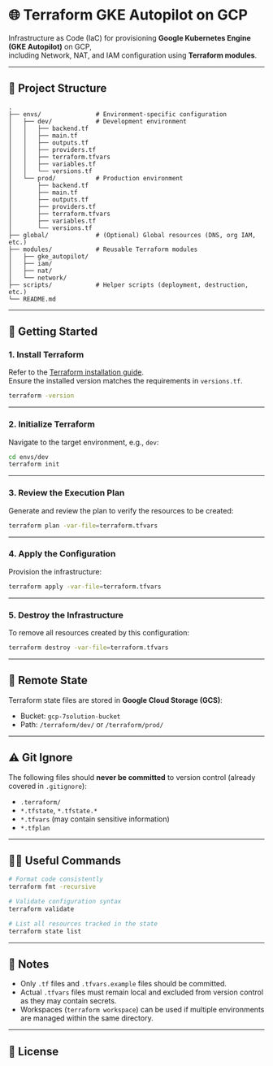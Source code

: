 # 🌐 Terraform GKE Autopilot on GCP

Infrastructure as Code (IaC) for provisioning **Google Kubernetes Engine (GKE Autopilot)** on GCP,  
including Network, NAT, and IAM configuration using **Terraform modules**.

---

## 📂 Project Structure

```
.
├── envs/               # Environment-specific configuration
│   ├── dev/            # Development environment
│   │   ├── backend.tf
│   │   ├── main.tf
│   │   ├── outputs.tf
│   │   ├── providers.tf
│   │   ├── terraform.tfvars
│   │   ├── variables.tf
│   │   └── versions.tf
│   └── prod/           # Production environment
│       ├── backend.tf
│       ├── main.tf
│       ├── outputs.tf
│       ├── providers.tf
│       ├── terraform.tfvars
│       ├── variables.tf
│       └── versions.tf
├── global/             # (Optional) Global resources (DNS, org IAM, etc.)
├── modules/            # Reusable Terraform modules
│   ├── gke_autopilot/
│   ├── iam/
│   ├── nat/
│   └── network/
├── scripts/            # Helper scripts (deployment, destruction, etc.)
└── README.md
```

---

## 🚀 Getting Started

### 1. Install Terraform
Refer to the [Terraform installation guide](https://developer.hashicorp.com/terraform/downloads).  
Ensure the installed version matches the requirements in `versions.tf`.

```bash
terraform -version
```

---

### 2. Initialize Terraform
Navigate to the target environment, e.g., `dev`:

```bash
cd envs/dev
terraform init
```

---

### 3. Review the Execution Plan
Generate and review the plan to verify the resources to be created:

```bash
terraform plan -var-file=terraform.tfvars
```

---

### 4. Apply the Configuration
Provision the infrastructure:

```bash
terraform apply -var-file=terraform.tfvars
```

---

### 5. Destroy the Infrastructure
To remove all resources created by this configuration:

```bash
terraform destroy -var-file=terraform.tfvars
```

---

## 🔑 Remote State
Terraform state files are stored in **Google Cloud Storage (GCS)**:

- Bucket: `gcp-7solution-bucket`
- Path: `/terraform/dev/` or `/terraform/prod/`

---

## ⚠️ Git Ignore
The following files should **never be committed** to version control (already covered in `.gitignore`):

- `.terraform/`
- `*.tfstate`, `*.tfstate.*`
- `*.tfvars` (may contain sensitive information)
- `*.tfplan`

---

## 👨‍💻 Useful Commands

```bash
# Format code consistently
terraform fmt -recursive

# Validate configuration syntax
terraform validate

# List all resources tracked in the state
terraform state list
```

---

## 📌 Notes
- Only `.tf` files and `.tfvars.example` files should be committed.  
- Actual `.tfvars` files must remain local and excluded from version control as they may contain secrets.  
- Workspaces (`terraform workspace`) can be used if multiple environments are managed within the same directory.  

---

## 📜 License


